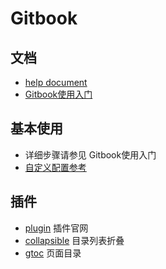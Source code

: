 # Gitbook

## 文档

- [help document](http://help.gitbook.com)
- [Gitbook使用入门](http://gitbook-zh.wanqingwong.com/)

## 基本使用

- 详细步骤请参见 Gitbook使用入门
- [自定义配置参考](https://github.com/codepiano/gitbook)

## 插件

- [plugin](http://plugins.gitbook.com/) 插件官网
- [collapsible](https://www.npmjs.com/package/gitbook-plugin-collapsible-menu) 目录列表折叠
- [gtoc](https://github.com/boycgit/gitbook-plugin-gtoc) 页面目录
